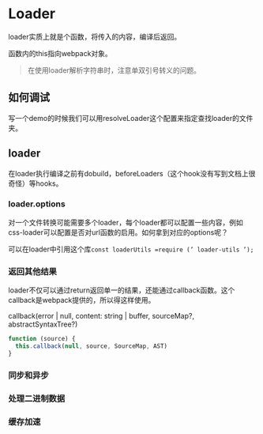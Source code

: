 # Loader

loader实质上就是个函数，将传入的内容，编译后返回。

函数内的this指向webpack对象。

> 在使用loader解析字符串时，注意单双引号转义的问题。

## 如何调试

写一个demo的时候我们可以用resolveLoader这个配置来指定查找loader的文件夹。

## loader

在loader执行编译之前有dobuild，beforeLoaders（这个hook没有写到文档上很奇怪）等hooks。

### loader.options

对一个文件转换可能需要多个loader，每个loader都可以配置一些内容，例如css-loader可以配置是否对url函数的启用。如何拿到对应的options呢？

可以在loader中引用这个库```const loaderUtils =require (’ loader-utils ’);```

### 返回其他结果

loader不仅可以通过return返回单一的结果，还能通过callback函数。这个callback是webpack提供的，所以得这样使用。

callback(error | null, content: string | buffer, sourceMap?, abstractSyntaxTree?)
```js
function (source) {
  this.callback(null, source, SourceMap, AST)
}
```

### 同步和异步

### 处理二进制数据

### 缓存加速
